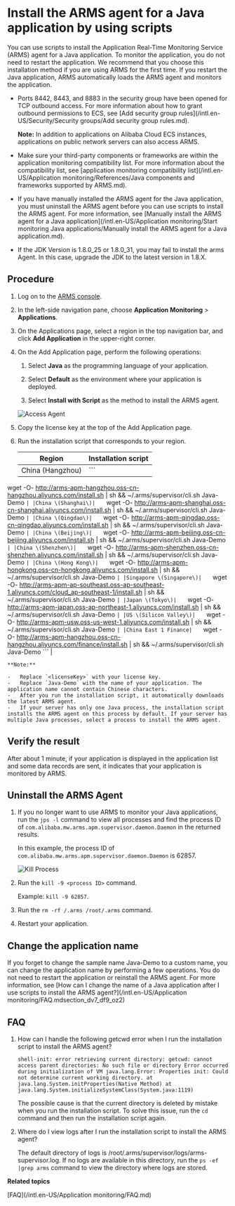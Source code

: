 # Install the ARMS agent for a Java application by using scripts

You can use scripts to install the Application Real-Time Monitoring Service \(ARMS\) agent for a Java application. To monitor the application, you do not need to restart the application. We recommend that you choose this installation method if you are using ARMS for the first time. If you restart the Java application, ARMS automatically loads the ARMS agent and monitors the application.

-   Ports 8442, 8443, and 8883 in the security group have been opened for TCP outbound access. For more information about how to grant outbound permissions to ECS, see [Add security group rules](/intl.en-US/Security/Security groups/Add security group rules.md).

    **Note:** In addition to applications on Alibaba Cloud ECS instances, applications on public network servers can also access ARMS.

-   Make sure your third-party components or frameworks are within the application monitoring compatibility list. For more information about the compatibility list, see [application monitoring compatibility list](/intl.en-US/Application monitoring/References/Java components and frameworks supported by ARMS.md).
-   If you have manually installed the ARMS agent for the Java application, you must uninstall the ARMS agent before you can use scripts to install the ARMS agent. For more information, see [Manually install the ARMS agent for a Java application](/intl.en-US/Application monitoring/Start monitoring Java applications/Manually install the ARMS agent for a Java application.md).
-   If the JDK Version is 1.8.0\_25 or 1.8.0\_31, you may fail to install the arms Agent. In this case, upgrade the JDK to the latest version in 1.8.X.


## Procedure

1.  Log on to the [ARMS console](https://arms-ap-southeast-1.console.aliyun.com/#/home).

2.  In the left-side navigation pane, choose **Application Monitoring** \> **Applications**.

3.  On the Applications page, select a region in the top navigation bar, and click **Add Application** in the upper-right corner.

4.  On the Add Application page, perform the following operations:

    1.  Select **Java** as the programming language of your application.

    2.  Select **Default** as the environment where your application is deployed.

    3.  Select **Install with Script** as the method to install the ARMS agent.

    ![Access Agent](https://static-aliyun-doc.oss-accelerate.aliyuncs.com/assets/img/en-US/4445658061/p44367.png)

5.  Copy the license key at the top of the Add Application page.

6.  Run the installation script that corresponds to your region.

    |Region|Installation script|
    |------|-------------------|
    |China \(Hangzhou\)|    ```
wget -O- http://arms-apm-hangzhou.oss-cn-hangzhou.aliyuncs.com/install.sh | sh && ~/.arms/supervisor/cli.sh <licenseKey> Java-Demo
    ``` |
    |China \(Shanghai\)|    ```
wget -O- http://arms-apm-shanghai.oss-cn-shanghai.aliyuncs.com/install.sh | sh && ~/.arms/supervisor/cli.sh <licenseKey> Java-Demo
    ``` |
    |China \(Qingdao\)|    ```
wget -O- http://arms-apm-qingdao.oss-cn-qingdao.aliyuncs.com/install.sh | sh && ~/.arms/supervisor/cli.sh <licenseKey> Java-Demo
    ``` |
    |China \(Beijing\)|    ```
wget -O- http://arms-apm-beijing.oss-cn-beijing.aliyuncs.com/install.sh | sh && ~/.arms/supervisor/cli.sh <licenseKey> Java-Demo
    ``` |
    |China \(Shenzhen\)|    ```
wget -O- http://arms-apm-shenzhen.oss-cn-shenzhen.aliyuncs.com/install.sh | sh && ~/.arms/supervisor/cli.sh <licenseKey> Java-Demo
    ``` |
    |China \(Hong Kong\)|    ```
wget -O- http://arms-apm-hongkong.oss-cn-hongkong.aliyuncs.com/install.sh | sh && ~/.arms/supervisor/cli.sh <licenseKey> Java-Demo
    ``` |
    |Singapore \(Singapore\)|    ```
wget -O- http://arms-apm-ap-southeast.oss-ap-southeast-1.aliyuncs.com/cloud_ap-southeast-1/install.sh | sh && ~/.arms/supervisor/cli.sh <licenseKey> Java-Demo
    ``` |
    |Japan \(Tokyo\)|    ```
wget -O- http://arms-apm-japan.oss-ap-northeast-1.aliyuncs.com/install.sh | sh && ~/.arms/supervisor/cli.sh <licenseKey> Java-Demo
    ``` |
    |US \(Silicon Valley\)|    ```
wget -O- http://arms-apm-usw.oss-us-west-1.aliyuncs.com/install.sh | sh && ~/.arms/supervisor/cli.sh <licenseKey> Java-Demo
    ``` |
    |China East 1 Finance|    ```
wget -O- http://arms-apm-hangzhou.oss-cn-hangzhou.aliyuncs.com/finance/install.sh | sh && ~/.arms/supervisor/cli.sh <licenseKey> Java-Demo
    ``` |

    **Note:**

    -   Replace `<licenseKey>` with your license key.
    -   Replace `Java-Demo` with the name of your application. The application name cannot contain Chinese characters.
    -   After you run the installation script, it automatically downloads the latest ARMS agent.
    -   If your server has only one Java process, the installation script installs the ARMS agent on this process by default. If your server has multiple Java processes, select a process to install the ARMS agent.

## Verify the result

After about 1 minute, if your application is displayed in the application list and some data records are sent, it indicates that your application is monitored by ARMS.

## Uninstall the ARMS Agent

1.  If you no longer want to use ARMS to monitor your Java applications, run the `jps -l` command to view all processes and find the process ID of `com.alibaba.mw.arms.apm.supervisor.daemon.Daemon` in the returned results.

    In this example, the process ID of `com.alibaba.mw.arms.apm.supervisor.daemon.Daemon` is 62857.

    ![Kill Process](https://static-aliyun-doc.oss-accelerate.aliyuncs.com/assets/img/en-US/4872485951/p43111.png)

2.  Run the `kill -9 <process ID>` command.

    Example: `kill -9 62857`.

3.  Run the `rm -rf /.arms /root/.arms` command.

4.  Restart your application.


## Change the application name

If you forget to change the sample name Java-Demo to a custom name, you can change the application name by performing a few operations. You do not need to restart the application or reinstall the ARMS agent. For more information, see [How can I change the name of a Java application after I use scripts to install the ARMS agent?](/intl.en-US/Application monitoring/FAQ.mdsection_dv7_df9_oz2)

## FAQ

1.  How can I handle the following getcwd error when I run the installation script to install the ARMS agent?

    ```
    shell-init: error retrieving current directory: getcwd: cannot access parent directories: No such file or directory Error occurred during initialization of VM java.lang.Error: Properties init: Could not determine current working directory. at java.lang.System.initProperties(Native Method) at java.lang.System.initializeSystemClass(System.java:1119)
    ```

    The possible cause is that the current directory is deleted by mistake when you run the installation script. To solve this issue, run the `cd` command and then run the installation script again.

2.  Where do I view logs after I run the installation script to install the ARMS agent?

    The default directory of logs is /root/.arms/supervisor/logs/arms-supervisor.log. If no logs are available in this directory, run the `ps -ef |grep arms` command to view the directory where logs are stored.


**Related topics**  


[FAQ](/intl.en-US/Application monitoring/FAQ.md)

